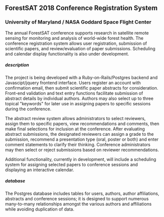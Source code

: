 ## ForestSAT 2018 Conference Registration System
### University of Maryland / NASA Goddard Space Flight Center

The annual ForestSAT conference supports research in satellite remote sensing for monitoring and analysis of world-wide forest health.  The conference registration system allows user registration, submission of scientific papers, and review/evaluation of paper submissions. Scheduling and calendar display functionality is also under development. 

##### description
The project is being developed with a Ruby-on-Rails/Postgres backend and Javascipt/jquery frontend interface.  Users register an account with confirmation email, then submit scientific paper abstracts for consideration.  Front-end validation and text entry functions facilitate submission of abstract details by individual authors.  Authors may also select up to three topical "keywords" for later use in assigning papers to specific sessions during the conference.

The abstract review system allows administrators to select reviewers, assign them to specific papers, view recommendations and comments, then make final selections for inclusion at the conference.  After evaluating abstract submissions, the designated reviewers can assign a grade to the submission, recommend a presentation type (oral, poster or both) and enter comment statements to clarify their thinking.  Conference administrators may then select or reject submissions based on reviewer recommendations.  

Additional functionality, currently in development, will include a scheduling system for assigning selected papers to conference sessions and displaying an interactive calendar.

##### database
The Postgres database includes tables for users, authors, author affiliations, abstracts and conference sessions; it is designed to support numerous many-to-many relationships amongst the various authors and affiliations while avoiding duplication of data.

